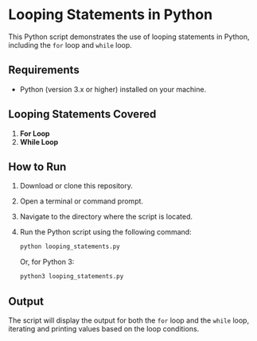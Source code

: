 # Looping Statements in Python

This Python script demonstrates the use of looping statements in Python, including the `for` loop and `while` loop.

## Requirements

- Python (version 3.x or higher) installed on your machine.

## Looping Statements Covered

1. **For Loop**
2. **While Loop**

## How to Run

1. Download or clone this repository.
2. Open a terminal or command prompt.
3. Navigate to the directory where the script is located.
4. Run the Python script using the following command:

    ```bash
    python looping_statements.py
    ```

   Or, for Python 3:

    ```bash
    python3 looping_statements.py
    ```

## Output

The script will display the output for both the `for` loop and the `while` loop, iterating and printing values based on the loop conditions.
